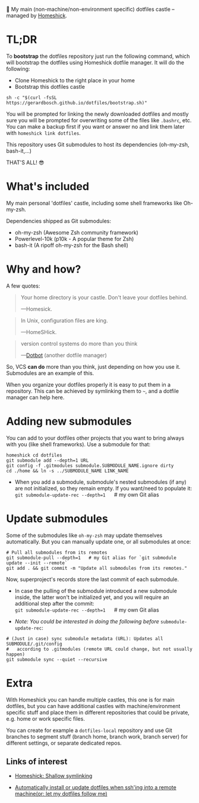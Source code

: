 🏰 My main (non-machine/non-environment specific) dotfiles castle –managed by
[Homeshick](https://github.com/andsens/homeshick).

# TL;DR

To **bootstrap** the dotfiles repository just run the following command, which will
bootstrap the dotfiles using Homeshick dotfile manager. It will do the following:
* Clone Homeshick to the right place in your home
* Bootstrap this dotfiles castle

```shell
sh -c "$(curl -fsSL https://gerardbosch.github.io/dotfiles/bootstrap.sh)"
```

You will be prompted for linking the newly downloaded dotfiles and mostly sure
you will be prompted for overwriting some of the files like `.bashrc`, etc. You
can make a backup first if you want or answer no and link them later with
`homeshick link dotfiles`.

This repository uses Git submodules to host its dependencies (oh-my-zsh,
bash-it,...)

THAT'S ALL! 😎


# What's included

My main personal 'dotfiles' castle, including some shell frameworks like
Oh-my-zsh.

Dependencies shipped as Git submodules:

* oh-my-zsh (Awesome Zsh community framework)
* Powerlevel-10k (p10k - A popular theme for Zsh)
* bash-it (A ripoff oh-my-zsh for the Bash shell)

# Why and how?

A few quotes:

>Your home directory is your castle. Don't leave your dotfiles behind.
>
> —Homesick.

>In Unix, configuration files are king.
>
> —HomeSHick.

>version control systems do more than you think
>
>—[Dotbot](https://github.com/anishathalye/dotbot/)
(another dotfile manager)

So, VCS **can do** more than you think, just depending on how you use it.
Submodules are an example of this.

When you organize your dotfiles properly it is easy to put them in a repository.
This can be achieved by symlinking them to `~`, and a dotfile manager can help
here.

# Adding new submodules

You can add to your dotfiles other projects that you want to bring always with
you (like shell frameworks). Use a submodule for that:

```shell
homeshick cd dotfiles
git submodule add --depth=1 URL
git config -f .gitmodules submodule.SUBMODULE_NAME.ignore dirty
cd ./home && ln -s ../SUBMODULE_NAME LINK_NAME
```

* When you add a submodule, submodule's nested submodules (if any) are not
initialized, so they remain empty. If you want/need to populate it:<br>
`git submodule-update-rec --depth=1`     # my own Git alias

# Update submodules

Some of the submodules like `oh-my-zsh` may update themselves automatically. But 
you can manually update one, or all submodules at once:

```shell
# Pull all submodules from its remotes
git submodule-pull --depth=1   # my Git alias for `git submodule update --init --remote`
git add . && git commit -m "Update all submodules from its remotes."
```
Now, superproject's records store the last commit of each submodule.

* In case the pulling of the submodule introduced a new submodule inside, the
  latter won't be initialized yet, and you will require an additional step after the
  commit:<br>`git submodule-update-rec --depth=1`     # my own Git alias

* *Note: You could be interested in doing the following before* `submodule-update-rec`:
```shell
# (Just in case) sync submodule metadata (URL): Updates all SUBMODULE/.git/config
#   according to .gitmodules (remote URL could change, but not usually happen)
git submodule sync --quiet --recursive
```

# Extra

With Homeshick you can handle multiple castles, this one is for main dotfiles,
but you can have additional castles with machine/environment specific stuff and 
place them in different repositories that could be private, e.g. home or work
specific files.

You can create for example a `dotfiles-local` repository and use Git branches
to segment stuff (branch home, branch work, branch server) for different
settings, or separate dedicated repos.

## Links of interest

* [Homeshick: Shallow symlinking](https://github.com/andsens/homeshick/wiki/Symlinking#shallow-symlinking)

* [Automatically install or update dotfiles when ssh'ing into a remote machine(or: let my dotfiles follow me)](https://github.com/anishathalye/dotbot/wiki/Tips-and-Tricks#automatically-install-or-update-dotfiles-when-sshing-into-a-remote-machine-or-let-my-dotfiles-follow-me)

